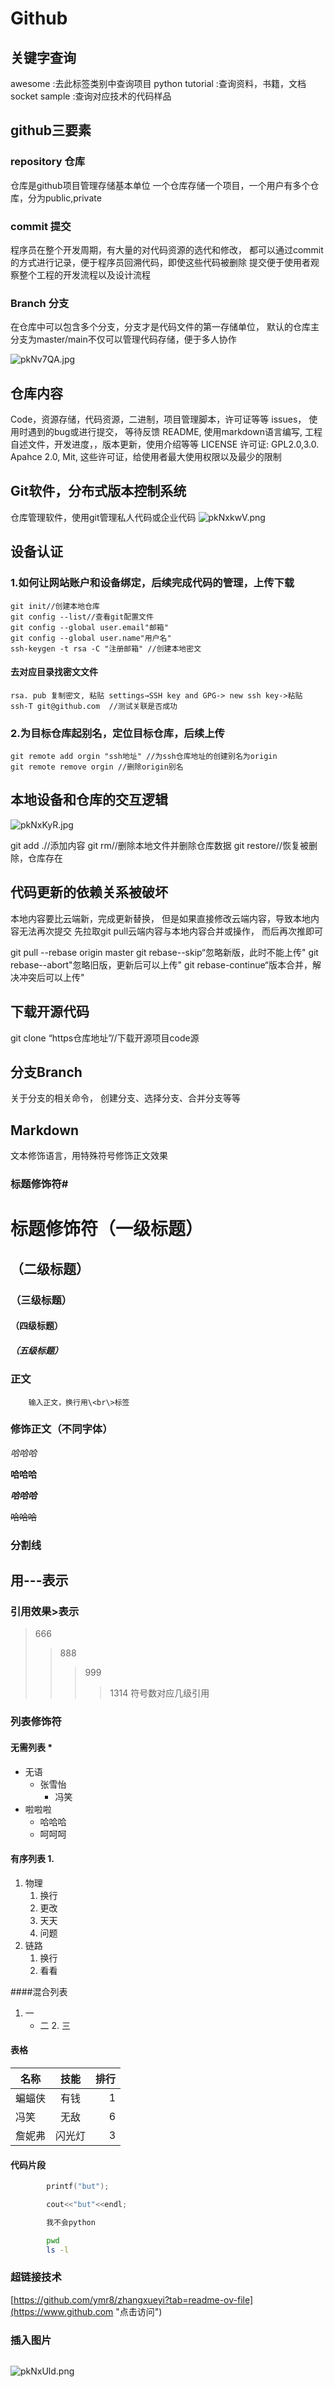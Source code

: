 # Github

## 关键字查询
awesome :去此标签类别中查询项目
python tutorial :查询资料，书籍，文档
socket sample :查询对应技术的代码样品

## github三要素

### repository 仓库
仓库是github项目管理存储基本单位
一个仓库存储一个项目，一个用户有多个仓库，分为public,private

### commit 提交
程序员在整个开发周期，有大量的对代码资源的选代和修改，
都可以通过commit的方式进行记录，便于程序员回溯代码，即使这些代码被删除
提交便于使用者观察整个工程的开发流程以及设计流程

### Branch 分支
在仓库中可以包含多个分支，分支才是代码文件的第一存储单位，
默认的仓库主分支为master/main不仅可以管理代码存储，便于多人协作

![pkNv7QA.jpg](https://s21.ax1x.com/2024/06/11/pkNv7QA.jpg)

## 仓库内容
Code，资源存储，代码资源，二进制，项目管理脚本，许可证等等
issues， 使用时遇到的bug或进行提交， 等待反馈
README, 使用markdown语言编写, 工程自述文件，开发进度，，版本更新，使用介绍等等
LICENSE 许可证: GPL2.0,3.0. Apahce 2.0, Mit, 这些许可证，给使用者最大使用权限以及最少的限制

## Git软件，分布式版本控制系统
仓库管理软件，使用git管理私人代码或企业代码
![pkNxkwV.png](https://s21.ax1x.com/2024/06/11/pkNxkwV.png)

## 设备认证
### 1.如何让网站账户和设备绑定，后续完成代码的管理，上传下载
	git init//创建本地仓库
	git config --list//查看git配置文件
	git config --global user.email"邮箱"
	git config --global user.name"用户名"
	ssh-keygen -t rsa -C "注册邮箱" //创建本地密文
#### 去对应目录找密文文件
	rsa. pub 复制密文, 粘贴 settings→SSH key and GPG-> new ssh key->粘贴
	ssh-T git@github.com  //测试关联是否成功
### 2.为目标仓库起别名，定位目标仓库，后续上传
	git remote add orgin "ssh地址" //为ssh仓库地址的创建别名为origin
	git remote remove orgin //删除origin别名

## 本地设备和仓库的交互逻辑
![pkNxKyR.jpg](https://s21.ax1x.com/2024/06/11/pkNxKyR.jpg)

git add .//添加内容
git rm//删除本地文件并删除仓库数据
git restore//恢复被删除，仓库存在

## 代码更新的依赖关系被破坏
本地内容要比云端新，完成更新替换， 但是如果直接修改云端内容，导致本地内容无法再次提交
先拉取git pull云端内容与本地内容合并或操作， 而后再次推即可

git pull --rebase  origin master
git rebase--skip“忽略新版，此时不能上传"
git rebase--abort"忽略旧版，更新后可以上传"
git rebase-continue“版本合并，解决冲突后可以上传"

## 下载开源代码

git clone “https仓库地址”//下载开源项目code源

## 分支Branch

关于分支的相关命令， 创建分支、选择分支、合并分支等等

## Markdown
文本修饰语言，用特殊符号修饰正文效果<br>
 
### 标题修饰符\#

# 标题修饰符（一级标题）
## （二级标题）
### （三级标题）
#### （四级标题）
##### （五级标题）

### 正文
        输入正文，换行用\<br\>标签
### 修饰正文（不同字体）

*哈哈哈*

**哈哈哈**

***哈哈哈***

~~哈哈哈~~

### 分割线
  用\-\-\-表示
---

### 引用效果\>表示
> 666
>> 888
>>> 999
>>>> 1314
符号数对应几级引用

### 列表修饰符
#### 无需列表 \*
* 无语
  * 张雪怡
    * 冯笑
* 啦啦啦
  * 哈哈哈
  * 呵呵呵

#### 有序列表 1.
1. 物理
   1. 换行
   2. 更改
   3. 天天
   4. 问题
2. 链路
   1. 换行
   2. 看看

####混合列表
1. 一
   * 二
     2. 三

#### 表格
名称|技能|排行
--|:--:|--:
蝙蝠侠|有钱|1
冯笑|无敌|6
詹妮弗|闪光灯|3

#### 代码片段

```c
        printf("but");
```

```cpp
        cout<<"but"<<endl;
```

```python
        我不会python
```

```bash
        pwd
        ls -l
```

### 超链接技术
[https://github.com/ymr8/zhangxueyi?tab=readme-ov-file](https://www.github.com "点击访问")

### 插入图片
![]()

![pkNxUld.png](https://s21.ax1x.com/2024/06/11/pkNxUld.png)


